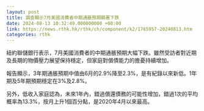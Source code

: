 ```yaml
---
layout: post
title: 調查顯示7月美國消費者中期通脹預期顯著下跌
date: 2024-08-13 10:32:49.000000000 +08:00
link: https://news.rthk.hk/rthk/ch/component/k2/1765957-20240813.htm
categories: rthk
---
```


紐約聯儲銀行表示，7月美國消費者的中期通脹預期大幅下跌。雖然受訪者對近期及長期的物價壓力展望保持穩定，但家庭對償債能力的擔憂持續增加。

報告顯示，3年期通脹預期中值由6月的2.9%降至2.3%，是有紀錄以來新低。1年期及5年期預期穩定在3%及2.8%。

另外，低收入家庭認為，未來1年內，錯過償還債務的可能性增加，錯過1次的平均概率為13.3%，按月上升1個百分點，是2020年4月以來最高。
